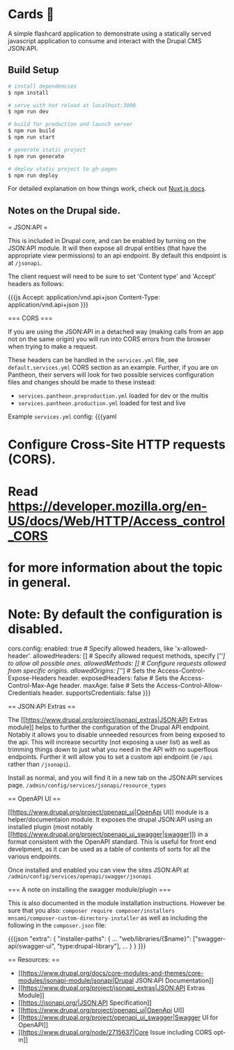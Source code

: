 # Cards :flower_playing_cards:

A simple flashcard application to demonstrate using a statically served javascript application to consume and interact with the Drupal CMS JSON:API.

## Build Setup

```bash
# install dependencies
$ npm install

# serve with hot reload at localhost:3000
$ npm run dev

# build for production and launch server
$ npm run build
$ npm run start

# generate static project
$ npm run generate

# deploy static project to gh-pages
$ npm run deploy
```

For detailed explanation on how things work, check out [Nuxt.js docs](https://nuxtjs.org).

## Notes on the Drupal side.

= JSON:API =

This is included in Drupal core, and can be enabled by turning on the JSON:API module. It will then expose all drupal entities (that have the appropriate view permissions) to an api endpoint. By default this endpoint is at `/jsonapi`.

The client request will need to be sure to set 'Content type' and 'Accept' headers as follows:

{{{js
Accept: application/vnd.api+json
Content-Type: application/vnd.api+json
}}}

=== CORS ===

If you are using the JSON:API in a detached way (making calls from an app not on the same origin) you will run into CORS errors from the browser when trying to make a request.

These headers can be handled in the `services.yml` file, see `default.services.yml` CORS section as an example. Further, if you are on Pantheon, their servers will look for two possible services configuration files and changes should be made to these instead:
  * `services.pantheon.preproduction.yml` loaded for dev or the multis
  * `services.pantheon.production.yml` loaded for test and live

Example `services.yml` config:
{{{yaml
   # Configure Cross-Site HTTP requests (CORS).
   # Read https://developer.mozilla.org/en-US/docs/Web/HTTP/Access_control_CORS
   # for more information about the topic in general.
   # Note: By default the configuration is disabled.
  cors.config:
    enabled: true
    # Specify allowed headers, like 'x-allowed-header'.
    allowedHeaders: []
    # Specify allowed request methods, specify ['*'] to allow all possible ones.
    allowedMethods: []
    # Configure requests allowed from specific origins.
    allowedOrigins: ['*']
    # Sets the Access-Control-Expose-Headers header.
    exposedHeaders: false
    # Sets the Access-Control-Max-Age header.
    maxAge: false
    # Sets the Access-Control-Allow-Credentials header.
    supportsCredentials: false
}}}

== JSON:API Extras ==

The [[https://www.drupal.org/project/jsonapi_extras|JSON:API Extras module]] helps to further the configuration of the Drupal API endpoint. Notably it allows you to disable unneeded resources from being exposed to the api. This will increase securtity (not exposing a user list) as well as trimming things down to just what you need in the API with no superflous endpoints. Further it will allow you to set a custom api endpoint (ie `/api` rather than `/jsonapi`).

Install as normal, and you will find it in a new tab on the JSON:API services page. `/admin/config/services/jsonapi/resource_types`

== OpenAPI UI ==

[[https://www.drupal.org/project/openapi_ui|OpenApi UI]] module is a helper/documentaion module. It exposes the drupal JSON:API using an installed plugin (most notably [[https://www.drupal.org/project/openapi_ui_swagger|swagger]]) in a format consistent with the OpenAPI standard. This is useful for front end develpment, as it can be used as a table of contents of sorts for all the various endpoints.

Once installed and enabled you can view the sites JSON:API at `/admin/config/services/openapi/swagger/jsonapi`

=== A note on installing the swagger module/plugin ===

This is also documented in the module installation instructions. However be sure that you also:
`composer require composer/installers mnsami/composer-custom-directory-installer`
as well as including the following in the `composer.json` file:

{{{json
  "extra": {
    "installer-paths": {
      ...
        "web/libraries/{$name}": ["swagger-api/swagger-ui", "type:drupal-library"],
        ...
    }
  }
}}}




== Resources: ==
 * [[https://www.drupal.org/docs/core-modules-and-themes/core-modules/jsonapi-module/jsonapi|Drupal JSON:API Documentation]]
 * [[https://www.drupal.org/project/jsonapi_extras|JSON:API Extras Module]]
 * [[https://jsonapi.org/|JSON:API Specification]]
 * [[https://www.drupal.org/project/openapi_ui|OpenApi UI]]
 * [[https://www.drupal.org/project/openapi_ui_swagger|Swagger UI for OpenAPI]]
 * [[https://www.drupal.org/node/2715637|Core Issue including CORS opt-in]]

